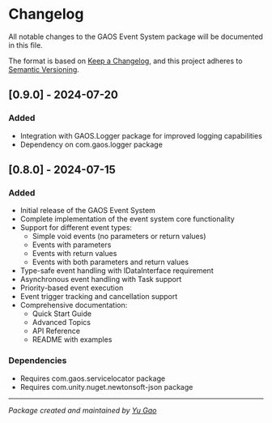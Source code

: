 # Changelog
All notable changes to the GAOS Event System package will be documented in this file.

The format is based on [Keep a Changelog](https://keepachangelog.com/en/1.0.0/),
and this project adheres to [Semantic Versioning](https://semver.org/spec/v2.0.0.html).

## [0.9.0] - 2024-07-20
### Added
- Integration with GAOS.Logger package for improved logging capabilities
- Dependency on com.gaos.logger package

## [0.8.0] - 2024-07-15
### Added
- Initial release of the GAOS Event System
- Complete implementation of the event system core functionality
- Support for different event types:
  - Simple void events (no parameters or return values)
  - Events with parameters
  - Events with return values
  - Events with both parameters and return values
- Type-safe event handling with IDataInterface requirement
- Asynchronous event handling with Task support
- Priority-based event execution
- Event trigger tracking and cancellation support
- Comprehensive documentation:
  - Quick Start Guide
  - Advanced Topics
  - API Reference
  - README with examples

### Dependencies
- Requires com.gaos.servicelocator package
- Requires com.unity.nuget.newtonsoft-json package

---
*Package created and maintained by [Yu Gao](https://www.linkedin.com/in/yugao-luckyvr)* 